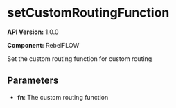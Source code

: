 # setCustomRoutingFunction

**API Version:** 1.0.0

**Component:** RebelFLOW

Set the custom routing function for custom routing

## Parameters

- **fn**: The custom routing function

